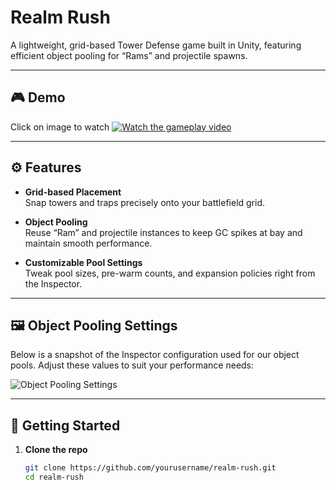 # Realm Rush

A lightweight, grid-based Tower Defense game built in Unity, featuring efficient object pooling for “Rams” and projectile spawns.

---

## 🎮 Demo
Click on image to watch
[![Watch the gameplay video](https://img.youtube.com/vi/-iElEAIfL2k/0.jpg)](https://youtu.be/-iElEAIfL2k)

---

## ⚙️ Features

- **Grid-based Placement**  
  Snap towers and traps precisely onto your battlefield grid.

- **Object Pooling**  
  Reuse “Ram” and projectile instances to keep GC spikes at bay and maintain smooth performance.

- **Customizable Pool Settings**  
  Tweak pool sizes, pre-warm counts, and expansion policies right from the Inspector.

---

## 🖼 Object Pooling Settings

Below is a snapshot of the Inspector configuration used for our object pools. Adjust these values to suit your performance needs:

![Object Pooling Settings](Assets/objectPoolSs.png)

---

## 🚀 Getting Started

1. **Clone the repo**  
   ```bash
   git clone https://github.com/yourusername/realm-rush.git
   cd realm-rush
